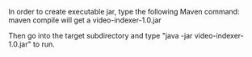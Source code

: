 In order to create executable jar, type the following Maven command:
    maven compile
will get a video-indexer-1.0.jar

Then go into the target subdirectory and type "java -jar video-indexer-1.0.jar" to run.